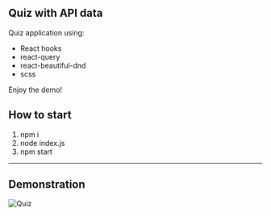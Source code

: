 ## Quiz with API data

Quiz application using:

- React hooks
- react-query
- react-beautiful-dnd
- scss

Enjoy the demo!

## How to start

1. npm i
2. node index.js
3. npm start

---

## Demonstration

![Quiz](https://user-images.githubusercontent.com/72819725/162826537-093c70a5-42f0-44ec-91f3-79a745594c9d.gif)

